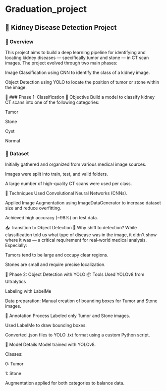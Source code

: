 # Graduation_project
## 🧠 Kidney Disease Detection Project
### 📌 Overview
This project aims to build a deep learning pipeline for identifying and locating kidney diseases — specifically tumor and stone — in CT scan images. The project evolved through two main phases:

Image Classification using CNN to identify the class of a kidney image.

Object Detection using YOLO to locate the position of tumor or stone within the image.

🧪 ### Phase 1: Classification
🔹 Objective
Build a model to classify kidney CT scans into one of the following categories:

Tumor

Stone

Cyst

Normal

### 📁 Dataset
Initially gathered and organized from various medical image sources.

Images were split into train, test, and valid folders.

A large number of high-quality CT scans were used per class.

🧪 Techniques
Used Convolutional Neural Networks (CNNs).

Applied Image Augmentation using ImageDataGenerator to increase dataset size and reduce overfitting.

Achieved high accuracy (~98%) on test data.

📥 Transition to Object Detection
🔄 Why shift to detection?
While classification told us what type of disease was in the image, it didn't show where it was — a critical requirement for real-world medical analysis. Especially:

Tumors tend to be large and occupy clear regions.

Stones are small and require precise localization.

🎯 Phase 2: Object Detection with YOLO
📦 Tools Used
YOLOv8 from Ultralytics

Labeling with LabelMe

Data preparation: Manual creation of bounding boxes for Tumor and Stone images.

🧾 Annotation Process
Labeled only Tumor and Stone images.

Used LabelMe to draw bounding boxes.

Converted .json files to YOLO .txt format using a custom Python script.

🧠 Model Details
Model trained with YOLOv8.

Classes:

0: Tumor

1: Stone

Augmentation applied for both categories to balance data.

